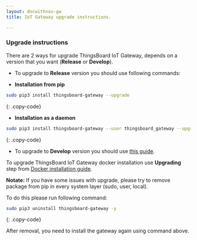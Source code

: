 ```yaml
---
layout: docwithnav-gw
title: IoT Gateway upgrade instructions.

---
```



### Upgrade instructions

There are 2 ways for upgrade ThingsBoard IoT Gateway, depends on a version that you want (**Release** or **Develop**).

* To upgrade to **Release** version you should use following commands:

 - **Installation from pip**

```bash
sudo pip3 install thingsboard-gateway --upgrade
```
{: .copy-code}

 - **Installation as a daemon**
 
 ```bash
sudo pip3 install thingsboard-gateway --user thingsboard_gateway --upgrade
```
{: .copy-code}

* To upgrade to **Develop** version you should use [this guide](/docs/iot-gateway/install/source-installation/).

To upgrade ThingsBoard IoT Gateway docker installation use **Upgrading** step from [Docker installation guide](/docs/iot-gateway/install/docker-linux/#upgrading). 


**Notate:** If you have some issues with upgrade, please try to remove package from pip in every system layer (sudo, user, local).  

To do this please run following command:  
```bash
sudo pip3 uninstall thingsboard-gateway -y
```
{: .copy-code}

After removal, you need to install the gateway again using command above.  
